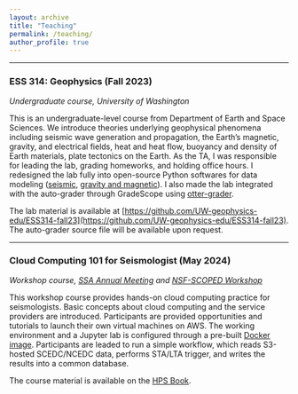 ```yaml
---
layout: archive
title: "Teaching"
permalink: /teaching/
author_profile: true
---
```

---
### ESS 314: Geophysics (Fall 2023)
*Undergraduate course, University of Washington*

This is an undergraduate-level course from Department of Earth and Space Sciences. We introduce theories underlying geophysical phenomena including seismic wave generation and propagation, the Earth’s magnetic, gravity, and electrical fields, heat and heat flow, buoyancy and density of Earth materials, plate tectonics on the Earth. As the TA, I was responsible for leading the lab, grading homeworks, and holding office hours. I redesigned the lab fully into open-source Python softwares for data modeling ([seismic](https://pyrocko.org), [gravity and magnetic](https://www.fatiando.org/harmonica/dev/)). I also made the lab integrated with the auto-grader through GradeScope using [otter-grader](https://otter-grader.readthedocs.io/en/latest/#).

The lab material is available at [https://github.com/UW-geophysics-edu/ESS314-fall23](https://github.com/UW-geophysics-edu/ESS314-fall23). The auto-grader source file will be available upon request. 

---
### Cloud Computing 101 for Seismologist (May 2024)
*Workshop course, [SSA Annual Meeting](https://meetings.seismosoc.org/workshops-and-field-trips/#DataMining) and [NSF-SCOPED Workshop](https://seisscoped.org/workshop-2024/)*

This workshop course provides hands-on cloud computing practice for seismologists. Basic concepts about cloud computing and the service providers are introduced. Participants are provided opportunities and tutorials to launch their own virtual machines on AWS. The working environment and a Jupyter lab is configured through a pre-built [Docker image](https://github.com/seisSCOPED/seis_cloud). Participants are leaded to run a simple workflow, which reads S3-hosted SCEDC/NCEDC data, performs STA/LTA trigger, and writes the results into a common database. 

The course material is available on the [HPS Book](https://seisscoped.org/HPS-book/chapters/cloud/AWS_101.html). 